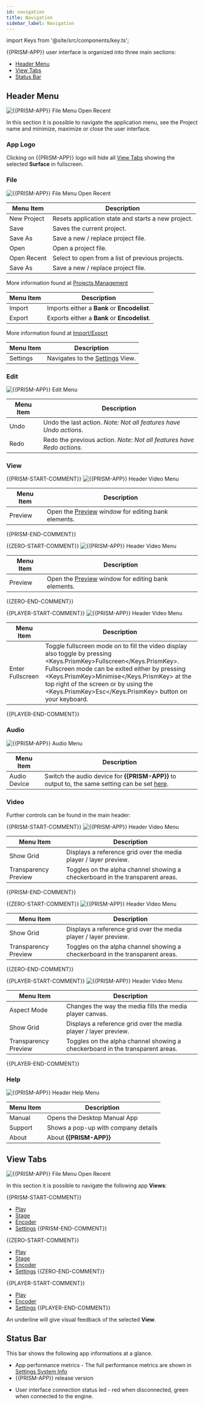 ```yaml
---
id: navigation
title: Navigation
sidebar_label: Navigation
---
```


import Keys from '@site/src/components/key.ts';

{{PRISM-APP}} user interface is organized into three main sections:

- [Header Menu](./navigation#header-menu)
- [View Tabs](./navigation#view-tabs)
- [Status Bar](./navigation#status-bar)

## Header Menu
![{{PRISM-APP}} File Menu Open Recent](/prismdocs/images/navigation/{{PRISM-APP-LOWER}}-header-menu.png)

In this section it is possible to navigate the application menu, see the Project name and minimize, maximize or close the user interface.

### App Logo
Clicking on {{PRISM-APP}} logo will hide all [View Tabs](./navigation#view-tabs) showing the selected **Surface** in fullscreen.

### File

![{{PRISM-APP}} File Menu Open Recent](/prismdocs/images/navigation/header-file-recent.png)

|  Menu Item  |   Description   |
|-------------|-----------------|
| New Project |  Resets application state and starts a new project. |
| Save   | Saves the current project. |
| Save As | Save a new / replace project file. |
| Open | Open a project file. |
| Open Recent | Select to open from a list of previous projects. |
| Save As | Save a new / replace project file. |

More information found at [Projects Management](../quick-start/projects-management) 

|  Menu Item  |   Description   |
|-------------|-----------------|
| Import |  Imports either a **Bank** or **Encodelist**. |
| Export   | Exports either a **Bank** or **Encodelist**. |

More information found at [Import/Export](../quick-start/import-export)

|  Menu Item  |   Description   |
|-------------|-----------------|
| Settings |  Navigates to the [Settings](../settings) View.|

### Edit

![{{PRISM-APP}} Edit Menu](/prismdocs/images/navigation/header-edit.png)

|  Menu Item  |   Description   |
|-------------|-----------------|
|    Undo     |  Undo the last action. *Note: Not all features have Undo actions*. |
|    Redo   |  Redo the previous action. *Note: Not all features have Redo actions*. |

### View

{{PRISM-START-COMMENT}}
![{{PRISM-APP}} Header Video Menu](/prismdocs/images/navigation/zero-prism-header-view.png)

|  Menu Item  |   Description   |
|-------------|-----------------|
| Preview | Open the [Preview](../play/banks#preview) window for editing bank elements.|
{{PRISM-END-COMMENT}}

{{ZERO-START-COMMENT}}
![{{PRISM-APP}} Header Video Menu](/prismdocs/images/navigation/zero-prism-header-view.png)

|  Menu Item  |   Description   |
|-------------|-----------------|
| Preview | Open the [Preview](../preview) window for editing bank elements.|
{{ZERO-END-COMMENT}}

{{PLAYER-START-COMMENT}}
![{{PRISM-APP}} Header Video Menu](/prismdocs/images/navigation/player-header-view.png)

|  Menu Item  |   Description   |
|-------------|-----------------|
| Enter Fullscreen  | Toggle fullscreen mode on to fill the video display also toggle by pressing <Keys.PrismKey>Fullscreen</Keys.PrismKey>. Fullscreen mode can be exited either by pressing <Keys.PrismKey>Minimise</Keys.PrismKey> at the top right of the screen or by using the <Keys.PrismKey>Esc</Keys.PrismKey> button on your keyboard.|
{{PLAYER-END-COMMENT}}

### Audio

![{{PRISM-APP}} Audio Menu](/prismdocs/images/navigation/header-audio.png)

|  Menu Item   |   Description   |
|--------------|-----------------|
| Audio Device | Switch the audio device for **{{PRISM-APP}}** to output to, the same setting can be set [here](../settings/settings-general#audio). |

### Video

Further controls can be found in the main header:

{{PRISM-START-COMMENT}}
![{{PRISM-APP}} Header Video Menu](/prismdocs/images/navigation/zero-prism-header-video.png)

|  Menu Item  |   Description   |
|-------------|-----------------|
| Show Grid   |   Displays a reference grid over the media player / layer preview. |
| Transparency Preview |  Toggles on the alpha channel showing a checkerboard in the transparent areas. |
{{PRISM-END-COMMENT}}

{{ZERO-START-COMMENT}}
![{{PRISM-APP}} Header Video Menu](/prismdocs/images/navigation/zero-prism-header-video.png)

|  Menu Item  |   Description   |
|-------------|-----------------|
| Show Grid   |   Displays a reference grid over the media player / layer preview. |
| Transparency Preview |  Toggles on the alpha channel showing a checkerboard in the transparent areas. |
{{ZERO-END-COMMENT}}

{{PLAYER-START-COMMENT}}
![{{PRISM-APP}} Header Video Menu](/prismdocs/images/navigation/player-header-video.png)

|  Menu Item  |   Description   |
|-------------|-----------------|
| Aspect Mode |  Changes the way the media fills the media player canvas. |
| Show Grid   | Displays a reference grid over the media player / layer preview. |
| Transparency Preview | Toggles on the alpha channel showing a checkerboard in the transparent areas. |
{{PLAYER-END-COMMENT}}

### Help

![{{PRISM-APP}} Header Help Menu](/prismdocs/images/navigation/header-help.png)

| Menu Item | Description |
|-----------|-------------|
| Manual  | Opens the Desktop Manual App |
| Support | Shows a pop-up with company details |
| About   | About **{{PRISM-APP}}**

## View Tabs
![{{PRISM-APP}} File Menu Open Recent](/prismdocs/images/navigation/view-tabs.png)

In this section it is possible to navigate the following app **Views**:

{{PRISM-START-COMMENT}}
- [Play](../play)
- [Stage](../stage)
- [Encoder](../encoder)
- [Settings](../settings)
{{PRISM-END-COMMENT}}

{{ZERO-START-COMMENT}}
- [Play](../play)
- [Stage](../stage)
- [Encoder](../encoder)
- [Settings](../settings)
{{ZERO-END-COMMENT}}

{{PLAYER-START-COMMENT}}
- [Play](../play)
- [Encoder](../encoder)
- [Settings](../settings)
{{PLAYER-END-COMMENT}}

An underline will give visual feedback of the selected **View**.

## Status Bar

This bar shows the following app informations at a glance.

<!-- ![{{PRISM-APP}} Status Bar Left](/prismdocs/images/navigation/status-bar-left.png) -->

- App performance metrics - The full performance metrics are shown in [Settings System Info](../settings/settings-system-info)
- {{PRISM-APP}} release version

<!-- ![{{PRISM-APP}} Status Bar Right](/prismdocs/images/navigation/{{PRISM-APP-LOWER}}-status-bar-right.png) -->
- User interface connection status led - red when disconnected, green when connected to the engine.
